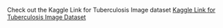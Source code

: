 Check out the Kaggle Link for Tuberculosis Image dataset
[Kaggle Link for Tuberculosis Image Dataset](https://www.kaggle.com/datasets/tawsifurrahman/tuberculosis-tb-chest-xray-dataset)
